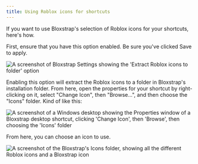 ```yaml
---
title: Using Roblox icons for shortcuts
---
```


If you want to use Bloxstrap's selection of Roblox icons for your shortcuts, here's how.

First, ensure that you have this option enabled. Be sure you've clicked Save to apply.

![A screenshot of Bloxstrap Settings showing the 'Extract Roblox icons to folder' option](@assets-wiki/shortcuts-option.webp)

Enabling this option will extract the Roblox icons to a folder in Bloxstrap's installation folder. From here, open the properties for your shortcut by right-clicking on it, select "Change Icon", then "Browse...", and then choose the "Icons" folder. Kind of like this:

![A screenshot of a Windows desktop showing the Properties window of a Bloxstrap desktop shortcut, clicking 'Change Icon', then 'Browse', then choosing the 'Icons' folder](@assets-wiki/shortcuts-flow.webp)

From here, you can choose an icon to use.

![A screenshot of the Bloxstrap's Icons folder, showing all the different Roblox icons and a Bloxstrap icon](@assets-wiki/shortcuts-icons.webp)